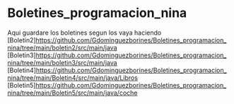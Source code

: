 # Boletines_programacion_nina
 Aqui guardare los boletines segun los vaya haciendo
 [Boletin2]https://github.com/Gdominguezborines/Boletines_programacion_nina/tree/main/boletin2/src/main/java
 [Boletin3]https://github.com/Gdominguezborines/Boletines_programacion_nina/tree/main/boletin3/src/main/java
 [Boletin4]https://github.com/Gdominguezborines/Boletines_programacion_nina/tree/main/Boletin4/src/main/java/Libros
 [Boletin5]https://github.com/Gdominguezborines/Boletines_programacion_nina/tree/main/Boletin5/src/main/java/coche
